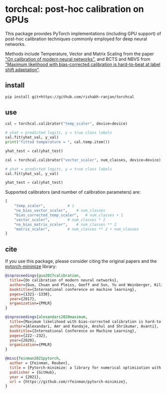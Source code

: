 # torchcal: post-hoc calibration on GPUs

This package provides PyTorch implementations (including GPU support) of post-hoc calibration techniques commonly employed for deep neural networks.

Methods include Temperature, Vector and Matrix Scaling from the paper ["On calibration of modern neural networks"](https://arxiv.org/abs/1706.04599), and BCTS and NBVS from ["Maximum likelihood with bias-corrected calibration is hard-to-beat at label shift adaptation"](https://arxiv.org/abs/1901.06852).

## install

```bash
pip install git+https://github.com/rishabh-ranjan/torchcal
```

## use

```python
cal = torchcal.calibrator("temp_scaler", device=device)

# yhat = predicted logits, y = true class labels
cal.fit(yhat_val, y_val)
print("fitted temperature = ", cal.temp.item())

yhat_test = cal(yhat_test)
```

```python
cal = torchcal.calibrator("vector_scaler", num_classes, device=device)

# yhat = predicted logits, y = true class labels
cal.fit(yhat_val, y_val)

yhat_test = cal(yhat_test)
```

Supported calibrators (and number of calibration parameters) are:
```python
[
	"temp_scaler",			# 1
	"no_bias_vector_scaler",	# num_classes
	"bias_corrected_temp_scaler",	# num_classes + 1
	"vector_scaler",		# num_classes * 2
	"no_bias_matrix_scaler",	# num_classes ** 2
	"matrix_scaler",		# num_classes ** 2 + num_classes
]
```

## cite

If you use this package, please consider citing the original papers and the [pytorch-minimize](https://github.com/rfeinman/pytorch-minimize) library:

```bibtex
@inproceedings{guo2017calibration,
  title={On calibration of modern neural networks},
  author={Guo, Chuan and Pleiss, Geoff and Sun, Yu and Weinberger, Kilian Q},
  booktitle={International conference on machine learning},
  pages={1321--1330},
  year={2017},
  organization={PMLR}
}
```

```bibtex
@inproceedings{alexandari2020maximum,
  title={Maximum likelihood with bias-corrected calibration is hard-to-beat at label shift adaptation},
  author={Alexandari, Amr and Kundaje, Anshul and Shrikumar, Avanti},
  booktitle={International Conference on Machine Learning},
  pages={222--232},
  year={2020},
  organization={PMLR}
}
```

```bibtex
@misc{feinman2021pytorch,
  author = {Feinman, Reuben},
  title = {Pytorch-minimize: a library for numerical optimization with autograd},
  publisher = {GitHub},
  year = {2021},
  url = {https://github.com/rfeinman/pytorch-minimize},
}
```

